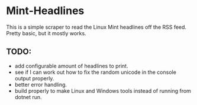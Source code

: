 # Mint-Headlines

This is a simple scraper to read the Linux Mint headlines off the RSS feed. Pretty basic, but it mostly works.

## TODO:
* add configurable amount of headlines to print.
* see if I can work out how to fix the random unicode in the console output properly.
* better error handling.
* build properly to make Linux and Windows tools instead of running from dotnet run.